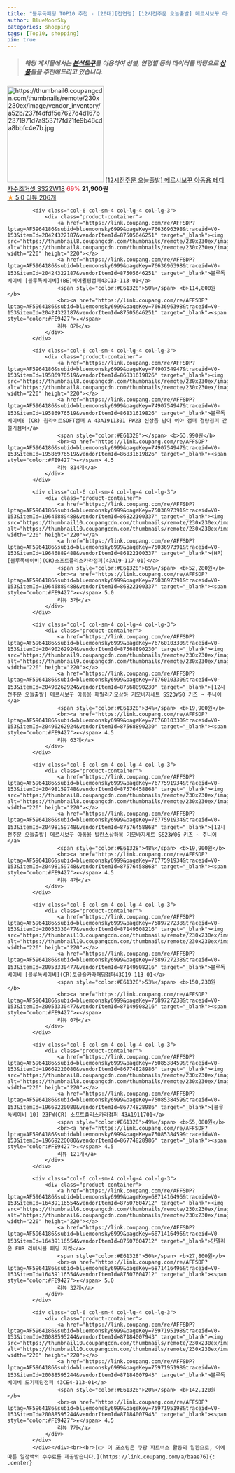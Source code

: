 ```yaml
---
title: "블루독패딩 TOP10 추천 - [20대][전연령] [12시전주문 오늘출발] 메르시보꾸 아동용 테디자수조거셋 SS22W18"
author: BlueMoonSky
categories: shopping
tags: [Top10, shopping]
pin: true
---
```


> ##### 해당 게시물에서는 [**분석도구**](https://itemscout.io/)를 이용하여 **성별**, **연령별** 등의 데이터를 바탕으로 [**상품**](https://link.coupang.com/a/baae76)들을 추천해드리고 있습니다.
<div class="container"><div class="row">
            <div class="col-6 col-sm-4 col-lg-4 col-lg-3">
                <div class="product-container">
                    <a href="https://link.coupang.com/re/AFFSDP?lptag=AF5964186&subid=bluemoonsky6999&pageKey=7623791035&traceid=V0-153&itemId=20218455014&vendorItemId=83983397456" target="_blank"><img src="https://thumbnail6.coupangcdn.com/thumbnails/remote/230x230ex/image/vendor_inventory/a52b/237f4dfdf5e7627d4d167b2371971d7a9537f7fd21fe9b46cda8bbfc4e7b.jpg" alt="https://thumbnail6.coupangcdn.com/thumbnails/remote/230x230ex/image/vendor_inventory/a52b/237f4dfdf5e7627d4d167b2371971d7a9537f7fd21fe9b46cda8bbfc4e7b.jpg" width="220" height="220"></a>
                    <a href="https://link.coupang.com/re/AFFSDP?lptag=AF5964186&subid=bluemoonsky6999&pageKey=7623791035&traceid=V0-153&itemId=20218455014&vendorItemId=83983397456" target="_blank">[12시전주문 오늘출발] 메르시보꾸 아동용 테디자수조거셋 SS22W18</a>
                    <span style="color:#E61328">69%</span> <b>21,900원</b>
                    <br><a href="https://link.coupang.com/re/AFFSDP?lptag=AF5964186&subid=bluemoonsky6999&pageKey=7623791035&traceid=V0-153&itemId=20218455014&vendorItemId=83983397456" target="_blank"><span style="color:#FE9427">★</span> 5.0
                    리뷰 206개</a>
                </div>
            </div>
            
            <div class="col-6 col-sm-4 col-lg-4 col-lg-3">
                <div class="product-container">
                    <a href="https://link.coupang.com/re/AFFSDP?lptag=AF5964186&subid=bluemoonsky6999&pageKey=7663696398&traceid=V0-153&itemId=20424322187&vendorItemId=87505646251" target="_blank"><img src="https://thumbnail8.coupangcdn.com/thumbnails/remote/230x230ex/image/vendor_inventory/34f8/f0de65c61489b9645d7f95f0e2021750245430bc3ef7d7fa5e1a1e48afa5.jpg" alt="https://thumbnail8.coupangcdn.com/thumbnails/remote/230x230ex/image/vendor_inventory/34f8/f0de65c61489b9645d7f95f0e2021750245430bc3ef7d7fa5e1a1e48afa5.jpg" width="220" height="220"></a>
                    <a href="https://link.coupang.com/re/AFFSDP?lptag=AF5964186&subid=bluemoonsky6999&pageKey=7663696398&traceid=V0-153&itemId=20424322187&vendorItemId=87505646251" target="_blank">블루독베이비 [블루독베이비](BE)베어퀼팅점퍼43C13-113-01</a>
                    <span style="color:#E61328">50%</span> <b>114,800원</b>
                    <br><a href="https://link.coupang.com/re/AFFSDP?lptag=AF5964186&subid=bluemoonsky6999&pageKey=7663696398&traceid=V0-153&itemId=20424322187&vendorItemId=87505646251" target="_blank"><span style="color:#FE9427">★</span> 
                    리뷰 0개</a>
                </div>
            </div>
            
            <div class="col-6 col-sm-4 col-lg-4 col-lg-3">
                <div class="product-container">
                    <a href="https://link.coupang.com/re/AFFSDP?lptag=AF5964186&subid=bluemoonsky6999&pageKey=7490754947&traceid=V0-153&itemId=19586976519&vendorItemId=86831619826" target="_blank"><img src="https://thumbnail8.coupangcdn.com/thumbnails/remote/230x230ex/image/vendor_inventory/14e9/0bdb2d6476d942b4bfc8d61757c6bbea567e31bf4aef2ca45a7c553b5fdb.jpg" alt="https://thumbnail8.coupangcdn.com/thumbnails/remote/230x230ex/image/vendor_inventory/14e9/0bdb2d6476d942b4bfc8d61757c6bbea567e31bf4aef2ca45a7c553b5fdb.jpg" width="220" height="220"></a>
                    <a href="https://link.coupang.com/re/AFFSDP?lptag=AF5964186&subid=bluemoonsky6999&pageKey=7490754947&traceid=V0-153&itemId=19586976519&vendorItemId=86831619826" target="_blank">블루독베이비6 (CR) 웜라이트SOFT점퍼 A 43A1911301 FW23 신상품 남아 여아 점퍼 경량점퍼 간절기점퍼</a>
                    <span style="color:#E61328"></span> <b>63,990원</b>
                    <br><a href="https://link.coupang.com/re/AFFSDP?lptag=AF5964186&subid=bluemoonsky6999&pageKey=7490754947&traceid=V0-153&itemId=19586976519&vendorItemId=86831619826" target="_blank"><span style="color:#FE9427">★</span> 4.5
                    리뷰 814개</a>
                </div>
            </div>
            
            <div class="col-6 col-sm-4 col-lg-4 col-lg-3">
                <div class="product-container">
                    <a href="https://link.coupang.com/re/AFFSDP?lptag=AF5964186&subid=bluemoonsky6999&pageKey=7503697391&traceid=V0-153&itemId=19646889488&vendorItemId=86822100337" target="_blank"><img src="https://thumbnail10.coupangcdn.com/thumbnails/remote/230x230ex/image/vendor_inventory/038f/31061ca66d6b179713bb4370d6791b1cdf336c937091e213d97e8a32e98f.jpg" alt="https://thumbnail10.coupangcdn.com/thumbnails/remote/230x230ex/image/vendor_inventory/038f/31061ca66d6b179713bb4370d6791b1cdf336c937091e213d97e8a32e98f.jpg" width="220" height="220"></a>
                    <a href="https://link.coupang.com/re/AFFSDP?lptag=AF5964186&subid=bluemoonsky6999&pageKey=7503697391&traceid=V0-153&itemId=19646889488&vendorItemId=86822100337" target="_blank">(HP)[블루독베이비](CR)소프트플리스카라점퍼(43A19-117-01)</a>
                    <span style="color:#E61328">65%</span> <b>52,280원</b>
                    <br><a href="https://link.coupang.com/re/AFFSDP?lptag=AF5964186&subid=bluemoonsky6999&pageKey=7503697391&traceid=V0-153&itemId=19646889488&vendorItemId=86822100337" target="_blank"><span style="color:#FE9427">★</span> 5.0
                    리뷰 3개</a>
                </div>
            </div>
            
            <div class="col-6 col-sm-4 col-lg-4 col-lg-3">
                <div class="product-container">
                    <a href="https://link.coupang.com/re/AFFSDP?lptag=AF5964186&subid=bluemoonsky6999&pageKey=7676010330&traceid=V0-153&itemId=20490262924&vendorItemId=87568890230" target="_blank"><img src="https://thumbnail9.coupangcdn.com/thumbnails/remote/230x230ex/image/vendor_inventory/57a7/3401980c498d02910e60dcb89b175e4313aed828c22c619c1e3450060ae6.jpg" alt="https://thumbnail9.coupangcdn.com/thumbnails/remote/230x230ex/image/vendor_inventory/57a7/3401980c498d02910e60dcb89b175e4313aed828c22c619c1e3450060ae6.jpg" width="220" height="220"></a>
                    <a href="https://link.coupang.com/re/AFFSDP?lptag=AF5964186&subid=bluemoonsky6999&pageKey=7676010330&traceid=V0-153&itemId=20490262924&vendorItemId=87568890230" target="_blank">[12시전주문 오늘출발] 메르시보꾸 아동용 패밀리기모상하 기모바지세트 SS23W50 키즈 ~ 주니어</a>
                    <span style="color:#E61328">34%</span> <b>19,900원</b>
                    <br><a href="https://link.coupang.com/re/AFFSDP?lptag=AF5964186&subid=bluemoonsky6999&pageKey=7676010330&traceid=V0-153&itemId=20490262924&vendorItemId=87568890230" target="_blank"><span style="color:#FE9427">★</span> 4.5
                    리뷰 63개</a>
                </div>
            </div>
            
            <div class="col-6 col-sm-4 col-lg-4 col-lg-3">
                <div class="product-container">
                    <a href="https://link.coupang.com/re/AFFSDP?lptag=AF5964186&subid=bluemoonsky6999&pageKey=7677591934&traceid=V0-153&itemId=20498159748&vendorItemId=87576458868" target="_blank"><img src="https://thumbnail8.coupangcdn.com/thumbnails/remote/230x230ex/image/vendor_inventory/74e1/f460a15269ba92852cf4cb044de9e47a7fad6bc1872bdbf4d91e6639ae70.jpg" alt="https://thumbnail8.coupangcdn.com/thumbnails/remote/230x230ex/image/vendor_inventory/74e1/f460a15269ba92852cf4cb044de9e47a7fad6bc1872bdbf4d91e6639ae70.jpg" width="220" height="220"></a>
                    <a href="https://link.coupang.com/re/AFFSDP?lptag=AF5964186&subid=bluemoonsky6999&pageKey=7677591934&traceid=V0-153&itemId=20498159748&vendorItemId=87576458868" target="_blank">[12시전주문 오늘출발] 메르시보꾸 아동용 발란스상하복 기모바지세트 SS23W06 키즈 ~ 주니어</a>
                    <span style="color:#E61328">48%</span> <b>19,900원</b>
                    <br><a href="https://link.coupang.com/re/AFFSDP?lptag=AF5964186&subid=bluemoonsky6999&pageKey=7677591934&traceid=V0-153&itemId=20498159748&vendorItemId=87576458868" target="_blank"><span style="color:#FE9427">★</span> 4.5
                    리뷰 4개</a>
                </div>
            </div>
            
            <div class="col-6 col-sm-4 col-lg-4 col-lg-3">
                <div class="product-container">
                    <a href="https://link.coupang.com/re/AFFSDP?lptag=AF5964186&subid=bluemoonsky6999&pageKey=7589727238&traceid=V0-153&itemId=20053330477&vendorItemId=87149508216" target="_blank"><img src="https://thumbnail10.coupangcdn.com/thumbnails/remote/230x230ex/image/vendor_inventory/a2b3/cc4d3f833f28e4031c9f1bcc5616f9d7fcb2bd4da191b6234e14cb3bb377.jpg" alt="https://thumbnail10.coupangcdn.com/thumbnails/remote/230x230ex/image/vendor_inventory/a2b3/cc4d3f833f28e4031c9f1bcc5616f9d7fcb2bd4da191b6234e14cb3bb377.jpg" width="220" height="220"></a>
                    <a href="https://link.coupang.com/re/AFFSDP?lptag=AF5964186&subid=bluemoonsky6999&pageKey=7589727238&traceid=V0-153&itemId=20053330477&vendorItemId=87149508216" target="_blank">블루독베이비 [블루독베이비](CR)토글숄카라패딩점퍼43C19-113-01</a>
                    <span style="color:#E61328">53%</span> <b>150,230원</b>
                    <br><a href="https://link.coupang.com/re/AFFSDP?lptag=AF5964186&subid=bluemoonsky6999&pageKey=7589727238&traceid=V0-153&itemId=20053330477&vendorItemId=87149508216" target="_blank"><span style="color:#FE9427">★</span> 
                    리뷰 0개</a>
                </div>
            </div>
            
            <div class="col-6 col-sm-4 col-lg-4 col-lg-3">
                <div class="product-container">
                    <a href="https://link.coupang.com/re/AFFSDP?lptag=AF5964186&subid=bluemoonsky6999&pageKey=7508538459&traceid=V0-153&itemId=19669220080&vendorItemId=86774828986" target="_blank"><img src="https://thumbnail8.coupangcdn.com/thumbnails/remote/230x230ex/image/vendor_inventory/8c25/7869f9bb8a23d9ef8022a7bf3e2d3826fdd9bfee4c8a5eb92cec5ce9fd7e.jpg" alt="https://thumbnail8.coupangcdn.com/thumbnails/remote/230x230ex/image/vendor_inventory/8c25/7869f9bb8a23d9ef8022a7bf3e2d3826fdd9bfee4c8a5eb92cec5ce9fd7e.jpg" width="220" height="220"></a>
                    <a href="https://link.coupang.com/re/AFFSDP?lptag=AF5964186&subid=bluemoonsky6999&pageKey=7508538459&traceid=V0-153&itemId=19669220080&vendorItemId=86774828986" target="_blank">[블루독베이비 10] 23FW(CR) 소프트플리스카라점퍼 43A1911701</a>
                    <span style="color:#E61328">49%</span> <b>55,080원</b>
                    <br><a href="https://link.coupang.com/re/AFFSDP?lptag=AF5964186&subid=bluemoonsky6999&pageKey=7508538459&traceid=V0-153&itemId=19669220080&vendorItemId=86774828986" target="_blank"><span style="color:#FE9427">★</span> 4.5
                    리뷰 121개</a>
                </div>
            </div>
            
            <div class="col-6 col-sm-4 col-lg-4 col-lg-3">
                <div class="product-container">
                    <a href="https://link.coupang.com/re/AFFSDP?lptag=AF5964186&subid=bluemoonsky6999&pageKey=6871416496&traceid=V0-153&itemId=16439116554&vendorItemId=87507604712" target="_blank"><img src="https://thumbnail6.coupangcdn.com/thumbnails/remote/230x230ex/image/vendor_inventory/56c6/f9c4d38296f4928bd2a17aadba2d666cb0a7fb8c4224ec5ef7c49085f74c.jpg" alt="https://thumbnail6.coupangcdn.com/thumbnails/remote/230x230ex/image/vendor_inventory/56c6/f9c4d38296f4928bd2a17aadba2d666cb0a7fb8c4224ec5ef7c49085f74c.jpg" width="220" height="220"></a>
                    <a href="https://link.coupang.com/re/AFFSDP?lptag=AF5964186&subid=bluemoonsky6999&pageKey=6871416496&traceid=V0-153&itemId=16439116554&vendorItemId=87507604712" target="_blank">단델리온 FUR 리버시블 패딩 자켓</a>
                    <span style="color:#E61328">50%</span> <b>27,800원</b>
                    <br><a href="https://link.coupang.com/re/AFFSDP?lptag=AF5964186&subid=bluemoonsky6999&pageKey=6871416496&traceid=V0-153&itemId=16439116554&vendorItemId=87507604712" target="_blank"><span style="color:#FE9427">★</span> 5.0
                    리뷰 32개</a>
                </div>
            </div>
            
            <div class="col-6 col-sm-4 col-lg-4 col-lg-3">
                <div class="product-container">
                    <a href="https://link.coupang.com/re/AFFSDP?lptag=AF5964186&subid=bluemoonsky6999&pageKey=7597195198&traceid=V0-153&itemId=20088595244&vendorItemId=87184007943" target="_blank"><img src="https://thumbnail10.coupangcdn.com/thumbnails/remote/230x230ex/image/vendor_inventory/5907/b3f855fa76c5ac89ace309e018367531a07e189bc32938fc32a96ede668a.jpg" alt="https://thumbnail10.coupangcdn.com/thumbnails/remote/230x230ex/image/vendor_inventory/5907/b3f855fa76c5ac89ace309e018367531a07e189bc32938fc32a96ede668a.jpg" width="220" height="220"></a>
                    <a href="https://link.coupang.com/re/AFFSDP?lptag=AF5964186&subid=bluemoonsky6999&pageKey=7597195198&traceid=V0-153&itemId=20088595244&vendorItemId=87184007943" target="_blank">블루독베이비 도기패딩점퍼 43CE4-113-01</a>
                    <span style="color:#E61328">20%</span> <b>142,120원</b>
                    <br><a href="https://link.coupang.com/re/AFFSDP?lptag=AF5964186&subid=bluemoonsky6999&pageKey=7597195198&traceid=V0-153&itemId=20088595244&vendorItemId=87184007943" target="_blank"><span style="color:#FE9427">★</span> 4.5
                    리뷰 7개</a>
                </div>
            </div>
            </div></div><br><br>[👉 이 포스팅은 쿠팡 파트너스 활동의 일환으로, 이에 따른 일정액의 수수료를 제공받습니다.](https://link.coupang.com/a/baae76){: .center}